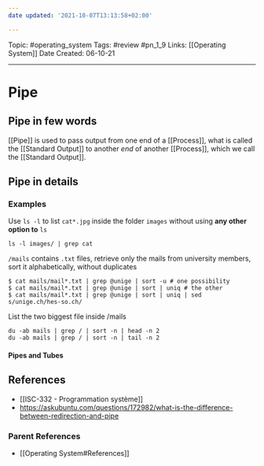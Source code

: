 ```yaml
---
date updated: '2021-10-07T13:13:58+02:00'

---
```


Topic: #operating_system
Tags: #review #pn_1_9
Links: [[Operating System]]
Date Created: 06-10-21

---

# Pipe

## Pipe in few words

[[Pipe]] is used to pass output from one end of a [[Process]], what is called the [[Standard Output]] to another _end_ of another [[Process]], which we call the [[Standard Output]].

## Pipe in details

### Examples

Use `ls -l` to list `cat*.jpg` inside the folder `images` without using **any other option to** `ls`

```shell
ls -l images/ | grep cat
```

`/mails` contains `.txt` files, retrieve only the mails from university members, sort it alphabetically, without duplicates

```shell
$ cat mails/mail*.txt | grep @unige | sort -u # one possibility
$ cat mails/mail*.txt | grep @unige | sort | uniq # the other
$ cat mails/mail*.txt | grep @unige | sort | uniq | sed s/unige.ch/hes-so.ch/
```

List the two biggest file inside /mails

```shell
du -ab mails | grep / | sort -n | head -n 2
du -ab mails | grep / | sort -n | tail -n 2
```

#### Pipes and Tubes

## References

- [[ISC-332 - Programmation système]]
- <https://askubuntu.com/questions/172982/what-is-the-difference-between-redirection-and-pipe>

### Parent References

- [[Operating System#References]]
